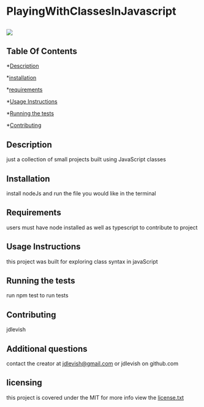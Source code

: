  # PlayingWithClassesInJavascript
        
 ## ![](https://img.shields.io/github/license/jdlevish/playingWithJavascriptClasses/)
        
 ## Table Of Contents
        
 *[Description](#Description)
        
 *[installation](#Installation)
        
 *[requirements](#requirements)
        
*[Usage Instructions](#Usage-Instructions)
        
 *[Running the tests](#Running-the-tests)
        
*[Contributing](#Contributing) 
        
 ## Description
 just a collection of small projects built using JavaScript classes
            
 ## Installation
            
 install nodeJs and run the file you would like in the terminal
            
## Requirements
            
users must have node installed as well as typescript to contribute to project
 ## Usage Instructions
        
 this project was built for exploring class syntax in javaScript
            
 ## Running the tests
            
 run npm test  to run tests
            
 ## Contributing
            
jdlevish
        
 ## Additional questions
 contact the creator at jdlevish@gmail.com or jdlevish on github.com
        
 ## licensing
 this project is covered under the MIT for more info view the  [license.txt](/license.txt)
            